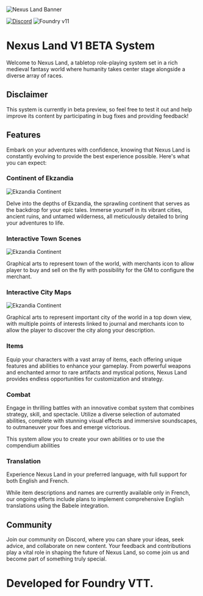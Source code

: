 ![Nexus Land Banner](https://github.com/FBast/pl1e/blob/main/assets/imgs/banner.jpg)

[![Discord](https://img.shields.io/discord/1211345195069743165?color=%237289DA&label=Join%20our%20Discord%20Server&logo=discord)](https://discord.gg/HCCGGwYsG4)
![Foundry v11](https://img.shields.io/badge/foundry-v11-green)
# Nexus Land V1 BETA System

Welcome to Nexus Land, a tabletop role-playing system set in a rich medieval fantasy world where humanity takes center stage alongside a diverse array of races.

## Disclaimer

This system is currently in beta preview, so feel free to test it out and help improve its content by participating in bug fixes and providing feedback!

## Features

Embark on your adventures with confidence, knowing that Nexus Land is constantly evolving to provide the best experience possible. Here's what you can expect:

### Continent of Ekzandia

![Ekzandia Continent](https://github.com/FBast/nl1e/blob/main/assets/maps/Ekzandia.jpg)

Delve into the depths of Ekzandia, the sprawling continent that serves as the backdrop for your epic tales. Immerse yourself in its vibrant cities, ancient ruins, and untamed wilderness, all meticulously detailed to bring your adventures to life.

### Interactive Town Scenes

![Ekzandia Continent](https://github.com/FBast/nl1e/blob/main/assets/maps/Ekzandia.jpg)

Graphical arts to represent town of the world, with merchants icon to allow player to buy and sell on the fly with possibility for the GM to configure the merchant.

### Interactive City Maps

![Ekzandia Continent](https://github.com/FBast/nl1e/blob/main/assets/maps/Ekzandia.jpg)

Graphical arts to represent important city of the world in a top down view, with multiple points of interests linked to journal and merchants icon to allow the player to discover the city along your description.

### Items

Equip your characters with a vast array of items, each offering unique features and abilities to enhance your gameplay. From powerful weapons and enchanted armor to rare artifacts and mystical potions, Nexus Land provides endless opportunities for customization and strategy.

### Combat

Engage in thrilling battles with an innovative combat system that combines strategy, skill, and spectacle. Utilize a diverse selection of automated abilities, complete with stunning visual effects and immersive soundscapes, to outmaneuver your foes and emerge victorious.

This system allow you to create your own abilities or to use the compendium abilities

### Translation

Experience Nexus Land in your preferred language, with full support for both English and French. 

While item descriptions and names are currently available only in French, our ongoing efforts include plans to implement comprehensive English translations using the Babele integration.

## Community

Join our community on Discord, where you can share your ideas, seek advice, and collaborate on new content. Your feedback and contributions play a vital role in shaping the future of Nexus Land, so come join us and become part of something truly special.

# Developed for Foundry VTT.
